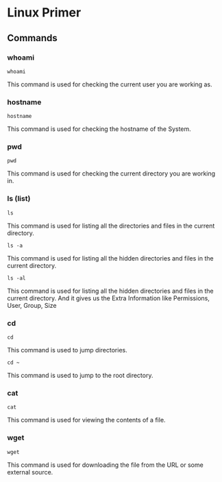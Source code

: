 # Linux Primer

## Commands

### whoami

```
whoami
```

This command is used for checking the current user you are working as.

### hostname

```
hostname
```

This command is used for checking the hostname of the System.

### pwd

```
pwd
```

This command is used for checking the current directory you are working in.

### ls (list)

```
ls
```

This command is used for listing all the directories and files in the current directory.

```
ls -a
```

This command is used for listing all the hidden directories and files in the current directory.

```
ls -al
```

This command is used for listing all the hidden directories and files in the current directory. And it gives us the Extra Information like Permissions, User, Group, Size

### cd

```
cd
```

This command is used to jump directories.

```
cd ~
```

This command is used to jump to the root directory.

### cat

```
cat
```

This command is used for viewing the contents of a file.

### wget

```
wget
```

This command is used for downloading the file from the URL or some external source.
